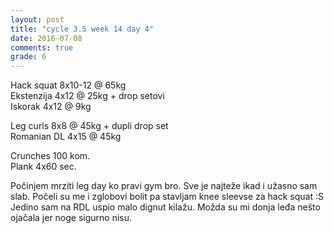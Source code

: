 ```yaml
---
layout: post
title: "cycle 3.5 week 14 day 4"
date: 2016-07-08
comments: true
grade: 6
---
```


Hack squat 8x10-12 @ 65kg  
Ekstenzija 4x12 @ 25kg + drop setovi        
Iskorak 4x12 @ 9kg  

Leg curls 8x8 @ 45kg + dupli drop set   
Romanian DL 4x15 @ 45kg  

Crunches 100 kom.  
Plank 4x60 sec.

Počinjem mrziti leg day ko pravi gym bro. Sve je najteže ikad i užasno sam slab. Počeli su me i zglobovi bolit pa stavljam knee sleevse za hack squat :S Jedino sam na RDL uspio malo dignut kilažu. Možda su mi donja leđa nešto ojačala jer noge sigurno nisu.

